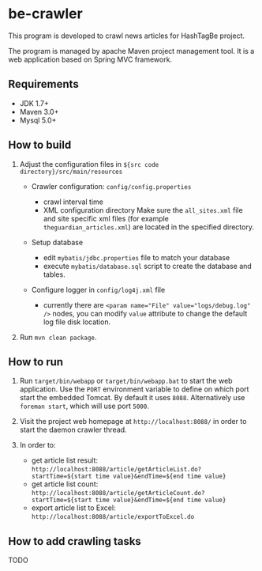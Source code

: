 # be-crawler

This program is developed to crawl news articles for HashTagBe project.

The program is managed by apache Maven project management tool.
It is a web application based on Spring MVC framework.

## Requirements

- JDK 1.7+
- Maven 3.0+
- Mysql 5.0+

## How to build

1. Adjust the configuration files in `${src code directory}/src/main/resources`

   - Crawler configuration: `config/config.properties`
     - crawl interval time
     - XML configuration directory
     Make sure the `all_sites.xml` file and site specific xml files
     (for example `theguardian_articles.xml`) are located in the
     specified directory.

   - Setup database
     - edit `mybatis/jdbc.properties` file to match
       your database
     - execute `mybatis/database.sql` script to
       create the database and tables.

   - Configure logger in `config/log4j.xml` file
     - currently there are `<param name="File" value="logs/debug.log" />`
       nodes, you can modify `value` attribute to change the default
       log file disk location.

1. Run `mvn clean package`.

## How to run

1. Run `target/bin/webapp` or `target/bin/webapp.bat` to start the web
   application. Use the `PORT` environment variable to define on which
   port start the embedded Tomcat. By default it uses `8088`.
   Alternatively use `foreman start`, which will use port `5000`.

1. Visit the project web homepage at `http://localhost:8088/` in order
   to start the daemon crawler thread.

1. In order to:
   - get article list result:
   `http://localhost:8088/article/getArticleList.do?startTime=${start time value}&endTime=${end time value}`
   - get article list count:
   `http://localhost:8088/article/getArticleCount.do?startTime=${start time value}&endTime=${end time value}`
   - export article list to Excel:
   `http://localhost:8088/article/exportToExcel.do`

## How to add crawling tasks

TODO
